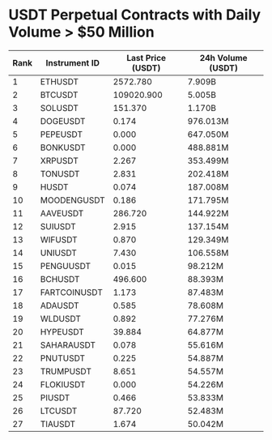 # USDT Perpetual Contracts with Daily Volume > $50 Million

| Rank | Instrument ID | Last Price (USDT) | 24h Volume (USDT) |
|------|---------------|-------------------|-------------------|
| 1 | ETHUSDT | 2572.780 | 7.909B |
| 2 | BTCUSDT | 109020.900 | 5.005B |
| 3 | SOLUSDT | 151.370 | 1.170B |
| 4 | DOGEUSDT | 0.174 | 976.013M |
| 5 | PEPEUSDT | 0.000 | 647.050M |
| 6 | BONKUSDT | 0.000 | 488.881M |
| 7 | XRPUSDT | 2.267 | 353.499M |
| 8 | TONUSDT | 2.831 | 202.418M |
| 9 | HUSDT | 0.074 | 187.008M |
| 10 | MOODENGUSDT | 0.186 | 171.795M |
| 11 | AAVEUSDT | 286.720 | 144.922M |
| 12 | SUIUSDT | 2.915 | 137.154M |
| 13 | WIFUSDT | 0.870 | 129.349M |
| 14 | UNIUSDT | 7.430 | 106.558M |
| 15 | PENGUUSDT | 0.015 | 98.212M |
| 16 | BCHUSDT | 496.600 | 88.393M |
| 17 | FARTCOINUSDT | 1.173 | 87.483M |
| 18 | ADAUSDT | 0.585 | 78.608M |
| 19 | WLDUSDT | 0.892 | 77.276M |
| 20 | HYPEUSDT | 39.884 | 64.877M |
| 21 | SAHARAUSDT | 0.078 | 55.616M |
| 22 | PNUTUSDT | 0.225 | 54.887M |
| 23 | TRUMPUSDT | 8.651 | 54.557M |
| 24 | FLOKIUSDT | 0.000 | 54.226M |
| 25 | PIUSDT | 0.466 | 53.833M |
| 26 | LTCUSDT | 87.720 | 52.483M |
| 27 | TIAUSDT | 1.674 | 50.042M |

